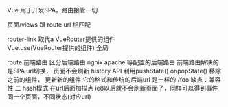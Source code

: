 Vue 用于开发SPA，路由接管一切

页面/views 跟 route url 相匹配

router-link 取代a
 VueRouter提供的组件   
 Vue.use(VueRouter提供的组件) 全局 

route 前端路由 区分后端路由 ngnix apache 等配置的后端路由
前端路由解决的是SPA 
url切换， 页面不会刷新
history API  利用pushState() onpopState() 移除之前的组件，
更新新的组件  它的格式和传统的后端url 是一样的 /foo
缺点：兼容性 
二 hash模式
在url后面加描点 ie8以后就不会刷新页面了，同样可以得到事件
同一个页面，不同状态(对应url)